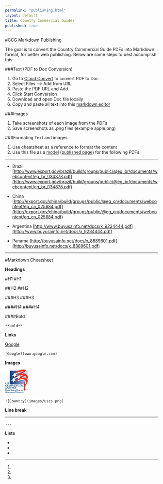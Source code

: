 ```yaml
---
permalink: "publishing.html"
layout: default
title: Country Commercial Guides 
published: true
---
```


#CCG Markdown Publishing 

The goal is to convert the Country Commercial Guide PDFs into Markdown format, for better web publishing. Below are some steps to best accomplish this:

###Text (PDF to Doc Conversion)

1. Go to [Cloud Convert](https://cloudconvert.com/pdf-to-doc) to convert PDF to Doc
2. Select Files --> Add from URL
3. Paste the PDF URL and Add
4. Click Start Conversion
5. Download and open Doc file locally
6. Copy and paste all text into this [markdown editor](http://markable.in/editor/)

###Images

1. Take screenshots of each image from the PDFs
2. Save screenshots as .png files (example apple.png)

###Formating Text and images

1. Use cheatsheet as a reference to format the content 
2. Use this file as a [model](https://raw.githubusercontent.com/GovWizely/ccg/gh-pages/_posts/2014-12-15-columbia.md) ([published page](http://govwizely.github.io/ccg/colombia.html)) for the following PDFs:

---

* Brazil [http://www.export.gov/brazil/build/groups/public/@eg_br/documents/webcontent/eg_br_034878.pdf](http://www.export.gov/brazil/build/groups/public/@eg_br/documents/webcontent/eg_br_034878.pdf)

* China [http://export.gov/china/build/groups/public/@eg_cn/documents/webcontent/eg_cn_025684.pdf](http://export.gov/china/build/groups/public/@eg_cn/documents/webcontent/eg_cn_025684.pdf)

* Argentina [http://www.buyusainfo.net/docs/x_9234444.pdf](http://www.buyusainfo.net/docs/x_9234444.pdf)

* Panama [http://buyusainfo.net/docs/x_8889601.pdf](http://buyusainfo.net/docs/x_8889601.pdf)

---

#Markdown Cheatsheet


**Headings** 

#H1
	#H1

##H2
	##H2

###H3
	###H3

####H4
	####H4

####Bold

	**bold**

**Links**
 
[Google](www.google.com)

	[Google](www.google.com)

**Images**

![Country](images/uscs.png)

	![Country](images/uscs.png)

**Line break**

---

	---

**Lists**

* 
* 
* 

---

1. 
2. 
3.